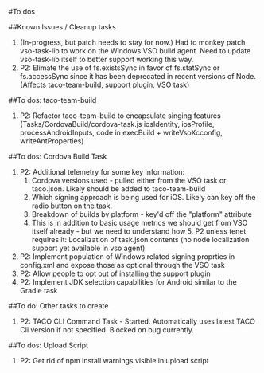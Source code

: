 #To dos

##Known Issues / Cleanup tasks
1. (In-progress, but patch needs to stay for now.) Had to monkey patch vso-task-lib to work on the Windows VSO build agent. Need to update vso-task-lib itself to better support working this way.
2. P2: Elimate the use of fs.existsSync in favor of fs.statSync or fs.accessSync since it has been deprecated in recent versions of Node. (Affects taco-team-build, support plugin, VSO task)

##To dos: taco-team-build
1. P2: Refactor taco-team-build to encapsulate singing features (Tasks/CordovaBuild/cordova-task.js iosIdentity, iosProfile, processAndroidInputs, code in execBuild + writeVsoXcconfig, writeAntProperties)

##To dos: Cordova Build Task
1. P2: Additional telemetry for some key information:
	1. Cordova versions used - pulled either from the VSO task or taco.json. Likely should be added to taco-team-build
	2. Which signing approach is being used for iOS. Likely can key off the radio button on the task.
	3. Breakdown of builds by platform - key'd off the "platform" attribute
	4. This is in addition to basic usage metrics we should get from VSO itself already - but we need to understand how 5. P2 unless tenet requires it: Localization of task.json contents (no node localization support yet available in vso agent)
6. P2: Implement population of Windows related signing proprties in config.xml and expose those as optional through the VSO task
7. P2: Allow people to opt out of installing the support plugin
8. P2: Implement JDK selection capabilities for Android similar to the Gradle task

##To do: Other tasks to create
1. P2: TACO CLI Command Task - Started. Automatically uses latest TACO Cli version if not specified. Blocked on bug currently.

##To dos: Upload Script
1. P2: Get rid of npm install warnings visible in upload script
